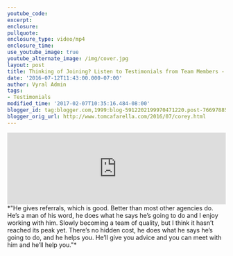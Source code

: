 ```yaml
---
youtube_code:
excerpt:
enclosure:
pullquote:
enclosure_type: video/mp4
enclosure_time:
use_youtube_image: true
youtube_alternate_image: /img/cover.jpg
layout: post
title: Thinking of Joining? Listen to Testimonials from Team Members - Corey
date: '2016-07-12T11:43:00.000-07:00'
author: Vyral Admin
tags:
- Testimonials
modified_time: '2017-02-07T10:35:16.484-08:00'
blogger_id: tag:blogger.com,1999:blog-5912202199970471220.post-7669788510546188470
blogger_orig_url: http://www.tomcafarella.com/2016/07/corey.html
---
```

<iframe width="100%" height="166" scrolling="no" frameborder="no" src="https://w.soundcloud.com/player/?url=https%3A//api.soundcloud.com/tracks/273355281&amp;color=ff5500"></iframe>
*"He gives referrals, which is good. Better than most other agencies do. He’s a man of his word, he does what he says he’s going to do and I enjoy working with him. Slowly becoming a team of quality, but I think it hasn’t reached its peak yet. There’s no hidden cost, he does what he says he’s going to do, and he helps you. He’ll give you advice and you can meet with him and he’ll help you."*
